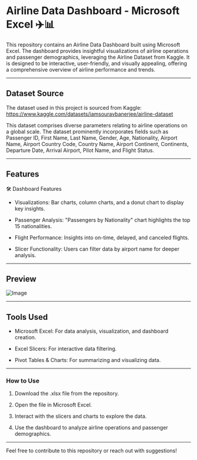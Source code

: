 # Airline Data Dashboard - Microsoft Excel ✈️📊
This repository contains an Airline Data Dashboard built using Microsoft Excel. The dashboard provides insightful visualizations of airline operations and passenger demographics, leveraging the Airline Dataset from Kaggle. It is designed to be interactive, user-friendly, and visually appealing, offering a comprehensive overview of airline performance and trends.

---

## Dataset Source
The dataset used in this project is sourced from Kaggle:
https://www.kaggle.com/datasets/iamsouravbanerjee/airline-dataset

This dataset comprises diverse parameters relating to airline operations on a global scale. The dataset prominently incorporates fields such as Passenger ID, First Name, Last Name, Gender, Age, Nationality, Airport Name, Airport Country Code, Country Name, Airport Continent, Continents, Departure Date, Arrival Airport, Pilot Name, and Flight Status.

---

## Features
🛠️ Dashboard Features
- Visualizations:
  Bar charts, column charts, and a donut chart to display key insights.

- Passenger Analysis:
 "Passengers by Nationality" chart highlights the top 15 nationalities.

- Flight Performance:
  Insights into on-time, delayed, and canceled flights.

- Slicer Functionality:
  Users can filter data by airport name for deeper analysis.

---

## Preview
![Image](https://github.com/user-attachments/assets/4e0ca21a-83e2-4f47-b541-65ab817a3110)

---

## Tools Used
- Microsoft Excel: For data analysis, visualization, and dashboard creation.

- Excel Slicers: For interactive data filtering.

- Pivot Tables & Charts: For summarizing and visualizing data.

---

### How to Use
1. Download the .xlsx file from the repository.

2. Open the file in Microsoft Excel.

3. Interact with the slicers and charts to explore the data.

4. Use the dashboard to analyze airline operations and passenger demographics.

---
 Feel free to contribute to this repository or reach out with suggestions! 


